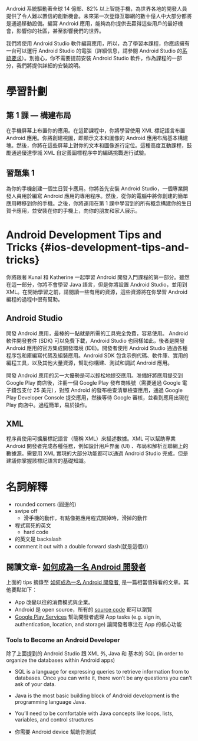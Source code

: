 Android 系統驅動著全球 14 億部、82% 以上智能手機，為世界各地的開發人員提供了令人難以置信的創新機會。未來第一次登錄互聯網的數十億人中大部分都將是通過移動設備。編寫 Android 應用，能夠為你提供去贏得這些用戶的最好機會，影響你的社區，甚至影響我們的世界。

我們將使用 Android Studio 軟件編寫應用，所以，為了學習本課程，你應該擁有一台可以運行 Android Studio 的電腦（詳細信息，請參閱 Android Studio 的[系統要求](http://developer.android.youdaxue.com/studio/index.html#Requirements)）。別擔心，你不需要提前安裝 Android Studio 軟件，作為課程的一部分，我們將提供詳細的安裝說明。

# 學習計劃

## 第 1 課 — 構建布局

在手機屏幕上布置你的應用。在這節課程中，你將學習使用 XML 標記語言布置 Android 應用。你將創建視圖，即顯示文本和圖像的 Android 應用布局基本構建塊。然後，你將在這些屏幕上對你的文本和圖像進行定位。這種高度互動課程，鼓勵通過優達學城 XML 自定義圖標程序中的編碼挑戰進行試驗。

## 習題集 1

為你的手機創建一個生日賀卡應用。你將首先安裝 Android Studio，一個專業開發人員用於編寫 Android 應用的專用程序。然後，從你的電腦中將你創建的簡單應用轉移到你的手機。之後，你將運用在第 1 課中學習到的所有概念構建你的生日賀卡應用，並安裝在你的手機上，向你的朋友和家人展示。

# Android Development Tips and Tricks {#ios-development-tips-and-tricks}

你將跟著 Kunal 和 Katherine 一起學習 Android 開發入門課程的第一部分。雖然在這一部分，你將不會學習 Java 語言，但是你將設置 Android Studio，並用到 XML。在開始學習之前，請閱讀一些有用的資源，這些資源將在你學習 Android 編程的過程中很有幫助。

## Android Studio

開發 Android 應用，最棒的一點就是所需的工具完全免費，容易使用。 Android 軟件開發套件 \(SDK\) 可以免費下載，Android Studio 也同樣如此，後者是開發 Android 應用的官方集成開發環境 \(IDE\)。開發者使用 Android Studio 通過各種程序包和庫編寫代碼及組裝應用。Android SDK 包含示例代碼、軟件庫、實用的編程工具，以及其他大量資源，幫助你構建、測試和調試 Android 應用。

開發 Android 應用的另一大優勢是可以輕松地提交應用。准備好將應用提交到 Google Play 商店後，注冊一個 Google Play 發布商帳號（需要通過 Google 電子錢包支付 25 美元），對照 Android 的發布檢查清單檢查應用，通過 Google Play Developer Console 提交應用，然後等待 Google 審核，並看到應用出現在 Play 商店中。過程簡單，易於操作。

## XML

程序員使用可擴展標記語言（簡稱 XML）來描述數據。XML 可以幫助專業 Android 開發者完成各種任務，例如設計用戶界面 \(UI\) 、布局和解析互聯網上的數據源。需要用 XML 實現的大部分功能都可以通過 Android Studio 完成，但是建議你掌握該標記語言的基礎知識。

# **名詞解釋**

* rounded corners \(圓邊的\)
* swipe off
  * 滑手機的動作，有點像把應用程式關掉時，滑掉的動作
* 程式寫死的英文
  * hard code
*  的英文是 backslash
* comment it out with a double forward slash\(就是這個//\)

## 閱讀文章- [如何成為一名 Android 開發者](http://blog.udacity.com/2015/05/become-android-developer.html)

上面的 tips 摘錄至 [如何成為一名 Android 開發者](http://blog.udacity.com/2015/05/become-android-developer.html), 是一篇相當值得看的文章。其他要點如下：

* App 改變以往的消費模式與企業。
* Android 是 open source，所有的 [source code](https://source.android.com/) 都可以瀏覽
* [Google Play Services](https://developer.android.com/google/play-services/index.html) 幫助開發者處理 App tasks \(e.g. sign in, authentication, location, and storage\) 讓開發者專注在 App 的核心功能

### Tools to Become an Android Developer

除了上面提到的 Android Studio 跟 XML 外, Java 和 基本的 SQL \(in order to organize the databases within Android apps\)

* SQL is a language for expressing queries to retrieve information from to databases. Once you can write it, there won’t be any questions you can’t ask of your data.

* Java is the most basic building block of Android development is the programming language Java.

* You’ll need to be comfortable with Java concepts like loops, lists, variables, and control structures

* 你需要 Android device 幫助你測試

### 

### 




